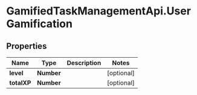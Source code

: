 # GamifiedTaskManagementApi.UserGamification

## Properties

Name | Type | Description | Notes
------------ | ------------- | ------------- | -------------
**level** | **Number** |  | [optional] 
**totalXP** | **Number** |  | [optional] 


